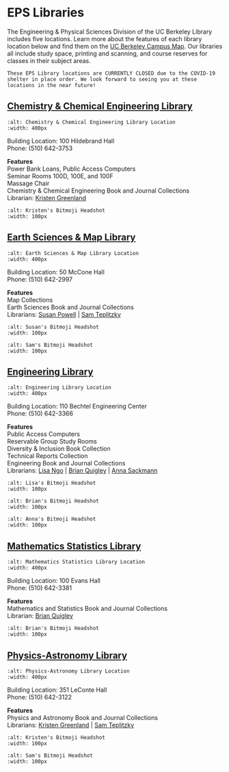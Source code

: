 # EPS Libraries

The Engineering & Physical Sciences Division of the UC Berkeley Library includes five locations. Learn more about the features of each library location below and find them on the <a href="https://www.berkeley.edu/map" target="_blank">UC Berkeley Campus Map</a>. Our libraries all include study space, printing and scanning, and course reserves for classes in their subject areas.

```{caution}
These EPS Library locations are CURRENTLY CLOSED due to the COVID-19 shelter in place order. We look forward to seeing you at these locations in the near future!
```

## <a href="https://www.lib.berkeley.edu/libraries/chemistry-library" target="_blank">Chemistry & Chemical Engineering Library</a>

```{image} ./images/Hildebrand.png
:alt: Chemistry & Chemical Engineering Library Location
:width: 400px
```   
Building Location: 100 Hildebrand Hall  
Phone: (510) 642-3753  

**Features**  
Power Bank Loans, Public Access Computers    
Seminar Rooms 100D, 100E, and 100F  
Massage Chair  
Chemistry & Chemical Engineering Book and Journal Collections  
Librarian: <a href="https://www.lib.berkeley.edu/ldclient/#/fullworker/1695000" target="_blank">Kristen Greenland</a>  
```{image} ./images/KristenHeadshot.png
:alt: Kristen's Bitmoji Headshot
:width: 100px
```

## <a href="https://www.lib.berkeley.edu/libraries/earth-sciences-library" target="_blank">Earth Sciences & Map Library</a>

```{image} ./images/McCone.png
:alt: Earth Sciences & Map Library Location
:width: 400px
```
Building Location: 50 McCone Hall  
Phone: (510) 642-2997  

**Features**  
Map Collections    
Earth Sciences Book and Journal Collections  
Librarians: <a href="https://www.lib.berkeley.edu/ldclient/#/fullworker/1051849" target="_blank">Susan Powell</a> | <a href="https://www.lib.berkeley.edu/ldclient/#/fullworker/170858" target="_blank">Sam Teplitzky</a>  
```{image} ./images/SusanHeadshot.png
:alt: Susan's Bitmoji Headshot
:width: 100px
```
```{image} ./images/SamHeadshot.png
:alt: Sam's Bitmoji Headshot
:width: 100px
```

## <a href="https://www.lib.berkeley.edu/libraries/engineering-library" target="_blank">Engineering Library</a>

```{image} ./images/Bechtel.png
:alt: Engineering Library Location
:width: 400px
``` 
Building Location: 110 Bechtel Engineering Center  
Phone: (510) 642-3366  

**Features**  
Public Access Computers  
Reservable Group Study Rooms   
Diversity & Inclusion Book Collection  
Technical Reports Collection  
Engineering Book and Journal Collections  
Librarians: <a href="https://www.lib.berkeley.edu/ldclient/#/fullworker/322671" target="_blank">Lisa Ngo</a> | <a href="https://www.lib.berkeley.edu/ldclient/#/fullworker/171773" target="_blank">Brian Quigley</a> | <a href="https://www.lib.berkeley.edu/ldclient/#/fullworker/1122193" target="_blank">Anna Sackmann</a>  
```{image} ./images/Lisa2Headshot.png
:alt: Lisa's Bitmoji Headshot
:width: 100px
```
```{image} ./images/BrianHeadshot.png
:alt: Brian's Bitmoji Headshot
:width: 100px
```
```{image} ./images/AnnaHeadshot.png
:alt: Anna's Bitmoji Headshot
:width: 100px
```

## <a href="https://www.lib.berkeley.edu/libraries/math-library" target="_blank">Mathematics Statistics Library</a>

```{image} ./images/Evans.png
:alt: Mathematics Statistics Library Location
:width: 400px
```  
Building Location: 100 Evans Hall  
Phone: (510) 642-3381  

**Features**  
Mathematics and Statistics Book and Journal Collections  
Librarian: <a href="https://www.lib.berkeley.edu/ldclient/#/fullworker/171773" target="_blank">Brian Quigley</a>  
```{image} ./images/BrianHeadshot.png
:alt: Brian's Bitmoji Headshot
:width: 100px
```

## <a href="https://www.lib.berkeley.edu/libraries/physics-library" target="_blank">Physics-Astronomy Library</a>


```{image} ./images/LeConte.png
:alt: Physics-Astronomy Library Location
:width: 400px
```   
Building Location: 351 LeConte Hall  
Phone: (510) 642-3122  

**Features**  
Physics and Astronomy Book and Journal Collections  
Librarians: <a href="https://www.lib.berkeley.edu/ldclient/#/fullworker/1695000" target="_blank">Kristen Greenland</a> | <a href="https://www.lib.berkeley.edu/ldclient/#/fullworker/170858" target="_blank">Sam Teplitzky</a>  
```{image} ./images/KristenHeadshot.png
:alt: Kristen's Bitmoji Headshot
:width: 100px
```  
```{image} ./images/SamHeadshot.png
:alt: Sam's Bitmoji Headshot
:width: 100px
```

